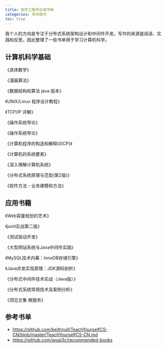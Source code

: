 ```yaml
---
title: 软件工程师必读书单
categories: 写作技巧
toc: true
---
```




我个人的方向是专注于分布式系统架构设计和中间件开发。写作的来源是阅读、实践和反思，因此整理了一些书单用于学习计算机科学。



## 计算机科学基础

《具体数学》

《漫画算法》

《数据结构和算法 java 版本》

《UNIX/Linux 程序设计教程》

《TCP/IP 详解》

《操作系统导论》

《操作系统导论》

《计算机程序的构造和解释(SICP)》

《计算机的系统要素》

《深入理解计算机系统》

《分布式系统原理与范型(第2版)》

《软件方法 - 业务建模和方法》



## 应用书籍

《Web容量规划的艺术》

《junit实战第二版》

《测试驱动开发》

《大型网站系统与Java中间件实践》

《MySQL技术内幕：InnoDB存储引擎》

《Java并发实现原理：JDK源码剖析》

《分布式中间件技术实战（Java版）》

《分布式系统常用技术及案例分析》

《洞见文集 微服务》



## 参考书单

- https://github.com/keithnull/TeachYourselfCS-CN/blob/master/TeachYourselfCS-CN.md
- https://github.com/woai3c/recommended-books

